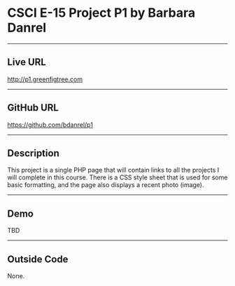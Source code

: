 # CSCI E-15 Project P1 by Barbara Danrel

----
## Live URL
<http://p1.greenfigtree.com>

----
## GitHub URL
<https://github.com/bdanrel/p1>

----
## Description

This project is a single PHP page that will contain links to all the projects I will complete in this course. There is a CSS style sheet that is used for some basic formatting, and the page also displays a recent photo (image). 

----
## Demo
TBD

----
## Outside Code
None.